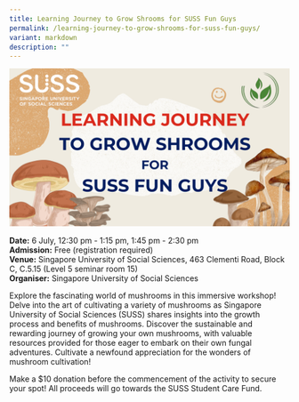 ```yaml
---
title: Learning Journey to Grow Shrooms for SUSS Fun Guys
permalink: /learning-journey-to-grow-shrooms-for-suss-fun-guys/
variant: markdown
description: ""
---
```

![Learning Journey to Grow Shrooms](/images/Workshop%20&amp;%20Talks/Learning_Journey_to_Grow_Shrooms_for_SUSS_Fun_Guys.png)

**Date:** 6 July, 12:30 pm - 1:15 pm,&nbsp;1:45 pm - 2:30 pm<br>
**Admission:** Free (registration required) <br>
**Venue:** Singapore University of Social Sciences, 463 Clementi Road, Block C, C.5.15 (Level 5 seminar room 15)<br>
**Organiser:** Singapore University of Social Sciences

Explore the fascinating world of mushrooms in this immersive workshop! Delve into the art of cultivating a variety of mushrooms as Singapore University of Social Sciences (SUSS) shares insights into the growth process and benefits of mushrooms. Discover the sustainable and rewarding journey of growing your own mushrooms, with valuable resources provided for those eager to embark on their own fungal adventures. Cultivate a newfound appreciation for the wonders of mushroom cultivation!&nbsp;

Make a $10 donation before the commencement of the activity to secure your spot! All proceeds will go towards the SUSS Student Care Fund.

<a class="btn-link" target="_blank" href="https://www.eventbrite.sg/e/workshop-learning-journey-to-grow-shrooms-for-suss-fun-guys-tickets-881769796197">
	<img src="/images/gogreensg_website-32.png">
</a>

<style>
	.btn-link {
		display: none;
	}
	a.btn-link[target="_blank"]:after {
	display: none;
}
	.btn-link > img {
		width: 100%;
	}
</style>